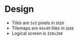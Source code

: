 # Design

+ Tiles are `5x5` pixels in size
+ Tilemaps are `64x40` tiles in size
+ Logical screen is `320x200`
